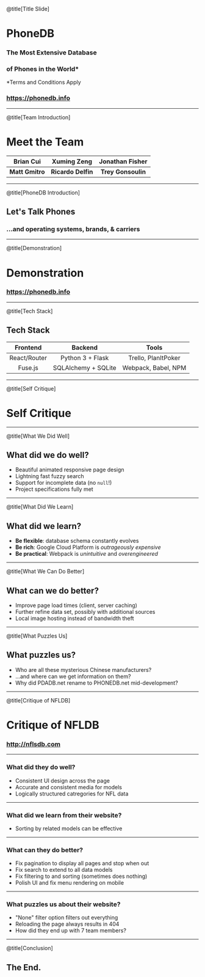 @title[Title Slide]

# PhoneDB
### The Most Extensive Database
### of Phones in the World*
\*Terms and Conditions Apply

### https://phonedb.info

---

@title[Team Introduction]

# Meet the Team
|  **Brian Cui**  |   **Xuming Zeng**  | **Jonathan Fisher** |
|:---------------:|:------------------:|:-------------------:|
| **Matt Gmitro** | **Ricardo Delfin** |  **Trey Gonsoulin** |

---

@title[PhoneDB Introduction]

## Let's Talk Phones
### ...and operating systems, brands, & carriers

---

@title[Demonstration]

# Demonstration
### https://phonedb.info

---

@title[Tech Stack]

## Tech Stack
|   Frontend   |       Backend       |        Tools        |
|:------------:|:-------------------:|:-------------------:|
| React/Router |   Python 3 + Flask  | Trello, PlanItPoker |
| Fuse.js      | SQLAlchemy + SQLite | Webpack, Babel, NPM |

---
@title[Self Critique]

# Self Critique

---
@title[What We Did Well]

## What did we do well?
 - Beautiful animated responsive page design
 - Lightning fast fuzzy search
 - Support for incomplete data (no `null`!)
 - Project specifications fully met

---
@title[What Did We Learn]

## What did we learn?
 - **Be flexible**: database schema constantly evolves
 - **Be rich**: Google Cloud Platform is *outrageously expensive*
 - **Be practical**: Webpack is *unintuitive* and *overengineered*

---
@title[What We Can Do Better]

## What can we do better?
 - Improve page load times (client, server caching)
 - Further refine data set, possibly with additional sources
 - Local image hosting instead of bandwidth theft

---
@title[What Puzzles Us]

## What puzzles us?
 - Who are all these mysterious Chinese manufacturers?
 - ...and where can we get information on them?
 - Why did PDADB.net rename to PHONEDB.net mid-development?

---

@title[Critique of NFLDB]
# Critique of NFLDB
### http://nflsdb.com

---

### What did they do well?
 - Consistent UI design across the page
 - Accurate and consistent media for models
 - Logically structured catregories for NFL data

---

### What did we learn from their website?
 - Sorting by related models can be effective

---

### What can they do better?
 - Fix pagination to display all pages and stop when out
 - Fix search to extend to all data models
 - Fix filtering to and sorting (sometimes does nothing)
 - Polish UI and fix menu rendering on mobile

---

### What puzzles us about their website? 
 - "None" filter option filters out everything
 - Reloading the page always results in 404
 - How did they end up with 7 team members?

---

@title[Conclusion]

## The End.